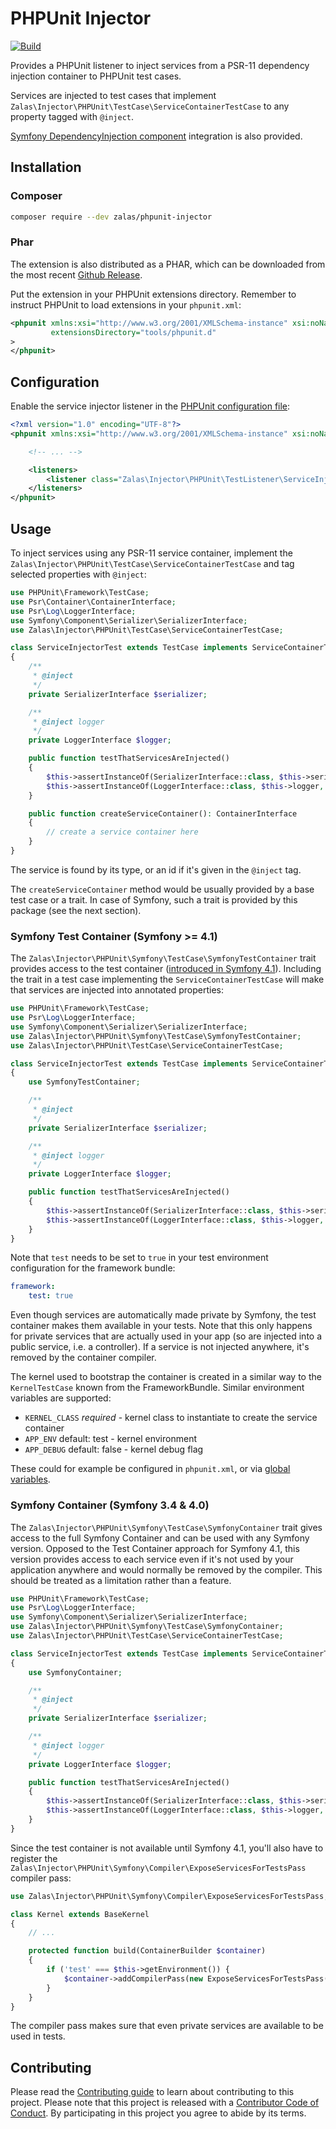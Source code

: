# PHPUnit Injector

[![Build](https://github.com/jakzal/phpunit-injector/actions/workflows/build.yml/badge.svg)](https://github.com/jakzal/phpunit-injector/actions/workflows/build.yml)

Provides a PHPUnit listener to inject services from a PSR-11 dependency injection container to PHPUnit test cases.

Services are injected to test cases that implement `Zalas\Injector\PHPUnit\TestCase\ServiceContainerTestCase`
to any property tagged with `@inject`.

[Symfony DependencyInjection component](https://github.com/symfony/dependency-injection) integration is also provided.

## Installation

### Composer

```bash
composer require --dev zalas/phpunit-injector
```

### Phar

The extension is also distributed as a PHAR, which can be downloaded from the most recent
[Github Release](https://github.com/jakzal/phpunit-injector/releases).

Put the extension in your PHPUnit extensions directory.
Remember to instruct PHPUnit to load extensions in your `phpunit.xml`:

```xml
<phpunit xmlns:xsi="http://www.w3.org/2001/XMLSchema-instance" xsi:noNamespaceSchemaLocation="https://schema.phpunit.de/8.0/phpunit.xsd"
         extensionsDirectory="tools/phpunit.d"
>
</phpunit>
```

## Configuration

Enable the service injector listener
in the [PHPUnit configuration file](https://phpunit.de/manual/current/en/appendixes.configuration.html):

```xml
<?xml version="1.0" encoding="UTF-8"?>
<phpunit xmlns:xsi="http://www.w3.org/2001/XMLSchema-instance" xsi:noNamespaceSchemaLocation="https://schema.phpunit.de/8.0/phpunit.xsd">

    <!-- ... -->

    <listeners>
        <listener class="Zalas\Injector\PHPUnit\TestListener\ServiceInjectorListener" />
    </listeners>
</phpunit>
```

## Usage

To inject services using any PSR-11 service container, implement the `Zalas\Injector\PHPUnit\TestCase\ServiceContainerTestCase`
and tag selected properties with `@inject`:

```php
use PHPUnit\Framework\TestCase;
use Psr\Container\ContainerInterface;
use Psr\Log\LoggerInterface;
use Symfony\Component\Serializer\SerializerInterface;
use Zalas\Injector\PHPUnit\TestCase\ServiceContainerTestCase;

class ServiceInjectorTest extends TestCase implements ServiceContainerTestCase
{
    /**
     * @inject
     */
    private SerializerInterface $serializer;

    /**
     * @inject logger
     */
    private LoggerInterface $logger;

    public function testThatServicesAreInjected()
    {
        $this->assertInstanceOf(SerializerInterface::class, $this->serializer, 'The service is injectd by its type');
        $this->assertInstanceOf(LoggerInterface::class, $this->logger, 'The service is injected by its id');
    }

    public function createServiceContainer(): ContainerInterface
    {
        // create a service container here
    }
}
```

The service is found by its type, or an id if it's given in the `@inject` tag.

The `createServiceContainer` method would be usually provided by a base test case or a trait.
In case of Symfony, such a trait is provided by this package (see the next section).

### Symfony Test Container (Symfony >= 4.1)

The `Zalas\Injector\PHPUnit\Symfony\TestCase\SymfonyTestContainer` trait provides
access to the test container ([introduced in Symfony 4.1](https://symfony.com/blog/new-in-symfony-4-1-simpler-service-testing)).
Including the trait in a test case implementing the `ServiceContainerTestCase` will make that services are injected
into annotated properties:

```php
use PHPUnit\Framework\TestCase;
use Psr\Log\LoggerInterface;
use Symfony\Component\Serializer\SerializerInterface;
use Zalas\Injector\PHPUnit\Symfony\TestCase\SymfonyTestContainer;
use Zalas\Injector\PHPUnit\TestCase\ServiceContainerTestCase;

class ServiceInjectorTest extends TestCase implements ServiceContainerTestCase
{
    use SymfonyTestContainer;

    /**
     * @inject
     */
    private SerializerInterface $serializer;

    /**
     * @inject logger
     */
    private LoggerInterface $logger;

    public function testThatServicesAreInjected()
    {
        $this->assertInstanceOf(SerializerInterface::class, $this->serializer, 'The service is injectd by its type');
        $this->assertInstanceOf(LoggerInterface::class, $this->logger, 'The service is injected by its id');
    }
}
```

Note that `test` needs to be set to `true` in your test environment configuration for the framework bundle:

```yaml
framework:
    test: true
```

Even though services are automatically made private by Symfony, the test container makes them available in your tests.
Note that this only happens for private services that are actually used in your app (so are injected into
a public service, i.e. a controller). If a service is not injected anywhere, it's removed by the container compiler.

The kernel used to bootstrap the container is created in a similar way to the `KernelTestCase` known from the FrameworkBundle.
Similar environment variables are supported:

 * `KERNEL_CLASS` *required* - kernel class to instantiate to create the service container
 * `APP_ENV` default: test - kernel environment
 * `APP_DEBUG` default: false - kernel debug flag

These could for example be configured in `phpunit.xml`, or via [global variables](https://github.com/jakzal/phpunit-globals).

### Symfony Container (Symfony 3.4 & 4.0)

The `Zalas\Injector\PHPUnit\Symfony\TestCase\SymfonyContainer` trait gives access to the full Symfony Container
and can be used with any Symfony version.
Opposed to the Test Container approach for Symfony 4.1, this version provides access to each service even if it's
not used by your application anywhere and would normally be removed by the compiler.
This should be treated as a limitation rather than a feature.

```php
use PHPUnit\Framework\TestCase;
use Psr\Log\LoggerInterface;
use Symfony\Component\Serializer\SerializerInterface;
use Zalas\Injector\PHPUnit\Symfony\TestCase\SymfonyContainer;
use Zalas\Injector\PHPUnit\TestCase\ServiceContainerTestCase;

class ServiceInjectorTest extends TestCase implements ServiceContainerTestCase
{
    use SymfonyContainer;

    /**
     * @inject
     */
    private SerializerInterface $serializer;

    /**
     * @inject logger
     */
    private LoggerInterface $logger;

    public function testThatServicesAreInjected()
    {
        $this->assertInstanceOf(SerializerInterface::class, $this->serializer, 'The service is injectd by its type');
        $this->assertInstanceOf(LoggerInterface::class, $this->logger, 'The service is injected by its id');
    }
}
```

Since the test container is not available until Symfony 4.1,
you'll also have to register the `Zalas\Injector\PHPUnit\Symfony\Compiler\ExposeServicesForTestsPass` compiler pass:

```php
use Zalas\Injector\PHPUnit\Symfony\Compiler\ExposeServicesForTestsPass;

class Kernel extends BaseKernel
{
    // ...

    protected function build(ContainerBuilder $container)
    {
        if ('test' === $this->getEnvironment()) {
            $container->addCompilerPass(new ExposeServicesForTestsPass());
        }
    }
}
```

The compiler pass makes sure that even private services are available to be used in tests.

## Contributing

Please read the [Contributing guide](CONTRIBUTING.md) to learn about contributing to this project.
Please note that this project is released with a [Contributor Code of Conduct](CODE_OF_CONDUCT.md).
By participating in this project you agree to abide by its terms.
